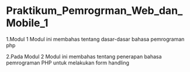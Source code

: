 # Praktikum_Pemrogrman_Web_dan_Mobile_1

1.Modul 1 Modul ini membahas tentang dasar-dasar bahasa pemrograman php

2.Pada Modul 2 Modul ini membahas tentang penerapan bahasa pemrograman PHP untuk melakukan form handling
